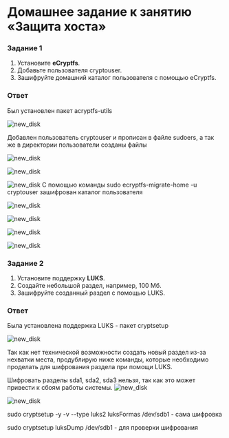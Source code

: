 # Домашнее задание к занятию  «Защита хоста»


### Задание 1

1. Установите **eCryptfs**.
2. Добавьте пользователя cryptouser.
3. Зашифруйте домашний каталог пользователя с помощью eCryptfs.


### Ответ

Был установлен пакет acryptfs-utils


![new_disk](1111.png)


Добавлен пользователь cryptouser и прописан в файле sudoers, а так же в директории пользователи созданы файлы


![new_disk](111.png)


![new_disk](222.png)


![new_disk](333.png)
С помощью команды sudo ecryptfs-migrate-home -u cryptouser зашифрован каталог пользователя


![new_disk](444.png)


![new_disk](555.png)


![new_disk](666.png)


![new_disk](777.png)

### Задание 2

1. Установите поддержку **LUKS**.
2. Создайте небольшой раздел, например, 100 Мб.
3. Зашифруйте созданный раздел с помощью LUKS.

### Ответ

Была установлена поддержка LUKS - пакет cryptsetup

![new_disk](a1.png)

Так как нет технической возможности создать новый раздел из-за нехватки места, продублирую ниже команды, которые необходимо проделать для шифрования раздела при помощи LUKS.

Шифровать разделы sda1, sda2, sda3 нельзя, так как это может привести к сбоям работы системы.
![new_disk](a2.png)


![new_disk](a3.png)

sudo cryptsetup -y -v --type luks2 luksFormas /dev/sdb1 - сама шифровка


sudo cryptsetup luksDump /dev/sdb1 - для проверки шифрования
